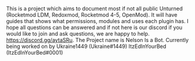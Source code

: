 This is a project which aims to document most if not all public Unturned (Rocketmod LDM, Redoxmod, Rocketmod 4-5, OpenMod). It will have guides that shows what permissions, modules and uses each plugin has. I hope all questions can be answered and if not here is our discord if you would like to join and ask questions, we are happy to help. https://discord.gg/aytaSRu. The Project name is Nelson Is a Bot.
Currently being worked on by
Ukraine1449 (Ukraine#1449)
ItzEdInYourBed (ItzEdInYourBed#0001)
